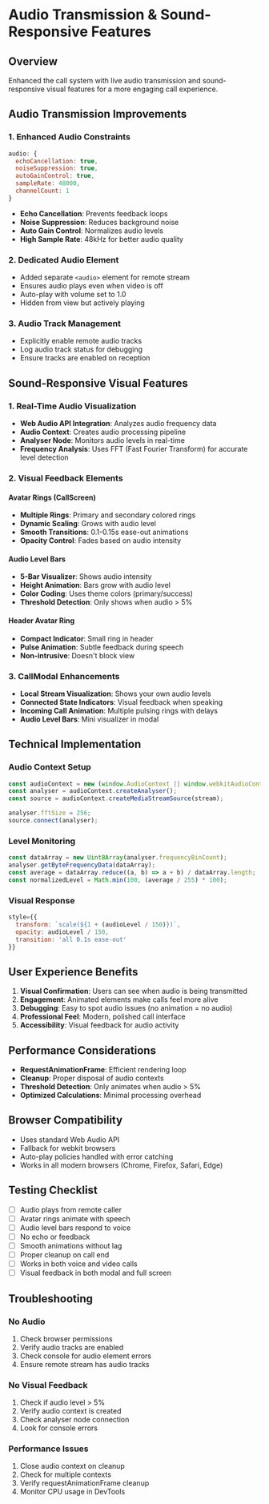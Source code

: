 # Audio Transmission & Sound-Responsive Features

## Overview
Enhanced the call system with live audio transmission and sound-responsive visual features for a more engaging call experience.

## Audio Transmission Improvements

### 1. Enhanced Audio Constraints
```javascript
audio: {
  echoCancellation: true,
  noiseSuppression: true,
  autoGainControl: true,
  sampleRate: 48000,
  channelCount: 1
}
```
- **Echo Cancellation**: Prevents feedback loops
- **Noise Suppression**: Reduces background noise
- **Auto Gain Control**: Normalizes audio levels
- **High Sample Rate**: 48kHz for better audio quality

### 2. Dedicated Audio Element
- Added separate `<audio>` element for remote stream
- Ensures audio plays even when video is off
- Auto-play with volume set to 1.0
- Hidden from view but actively playing

### 3. Audio Track Management
- Explicitly enable remote audio tracks
- Log audio track status for debugging
- Ensure tracks are enabled on reception

## Sound-Responsive Visual Features

### 1. Real-Time Audio Visualization
- **Web Audio API Integration**: Analyzes audio frequency data
- **Audio Context**: Creates audio processing pipeline
- **Analyser Node**: Monitors audio levels in real-time
- **Frequency Analysis**: Uses FFT (Fast Fourier Transform) for accurate level detection

### 2. Visual Feedback Elements

#### Avatar Rings (CallScreen)
- **Multiple Rings**: Primary and secondary colored rings
- **Dynamic Scaling**: Grows with audio level
- **Smooth Transitions**: 0.1-0.15s ease-out animations
- **Opacity Control**: Fades based on audio intensity

#### Audio Level Bars
- **5-Bar Visualizer**: Shows audio intensity
- **Height Animation**: Bars grow with audio level
- **Color Coding**: Uses theme colors (primary/success)
- **Threshold Detection**: Only shows when audio > 5%

#### Header Avatar Ring
- **Compact Indicator**: Small ring in header
- **Pulse Animation**: Subtle feedback during speech
- **Non-intrusive**: Doesn't block view

### 3. CallModal Enhancements
- **Local Stream Visualization**: Shows your own audio levels
- **Connected State Indicators**: Visual feedback when speaking
- **Incoming Call Animation**: Multiple pulsing rings with delays
- **Audio Level Bars**: Mini visualizer in modal

## Technical Implementation

### Audio Context Setup
```javascript
const audioContext = new (window.AudioContext || window.webkitAudioContext)();
const analyser = audioContext.createAnalyser();
const source = audioContext.createMediaStreamSource(stream);

analyser.fftSize = 256;
source.connect(analyser);
```

### Level Monitoring
```javascript
const dataArray = new Uint8Array(analyser.frequencyBinCount);
analyser.getByteFrequencyData(dataArray);
const average = dataArray.reduce((a, b) => a + b) / dataArray.length;
const normalizedLevel = Math.min(100, (average / 255) * 100);
```

### Visual Response
```javascript
style={{
  transform: `scale(${1 + (audioLevel / 150)})`,
  opacity: audioLevel / 150,
  transition: 'all 0.1s ease-out'
}}
```

## User Experience Benefits

1. **Visual Confirmation**: Users can see when audio is being transmitted
2. **Engagement**: Animated elements make calls feel more alive
3. **Debugging**: Easy to spot audio issues (no animation = no audio)
4. **Professional Feel**: Modern, polished call interface
5. **Accessibility**: Visual feedback for audio activity

## Performance Considerations

- **RequestAnimationFrame**: Efficient rendering loop
- **Cleanup**: Proper disposal of audio contexts
- **Threshold Detection**: Only animates when audio > 5%
- **Optimized Calculations**: Minimal processing overhead

## Browser Compatibility

- Uses standard Web Audio API
- Fallback for webkit browsers
- Auto-play policies handled with error catching
- Works in all modern browsers (Chrome, Firefox, Safari, Edge)

## Testing Checklist

- [ ] Audio plays from remote caller
- [ ] Avatar rings animate with speech
- [ ] Audio level bars respond to voice
- [ ] No echo or feedback
- [ ] Smooth animations without lag
- [ ] Proper cleanup on call end
- [ ] Works in both voice and video calls
- [ ] Visual feedback in both modal and full screen

## Troubleshooting

### No Audio
1. Check browser permissions
2. Verify audio tracks are enabled
3. Check console for audio element errors
4. Ensure remote stream has audio tracks

### No Visual Feedback
1. Check if audio level > 5%
2. Verify audio context is created
3. Check analyser node connection
4. Look for console errors

### Performance Issues
1. Close audio context on cleanup
2. Check for multiple contexts
3. Verify requestAnimationFrame cleanup
4. Monitor CPU usage in DevTools
